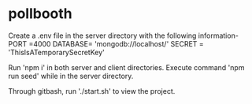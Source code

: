 # pollbooth

Create a .env file in the server directory with the following information-
      PORT =4000
      DATABASE= 'mongodb://localhost/<DATABASENAME>'
      SECRET = 'ThisIsATemporarySecretKey'    
      
Run 'npm i' in both server and client directories.
Execute command 'npm run seed' while in the server directory.

Through gitbash, run './start.sh' to view the project.
